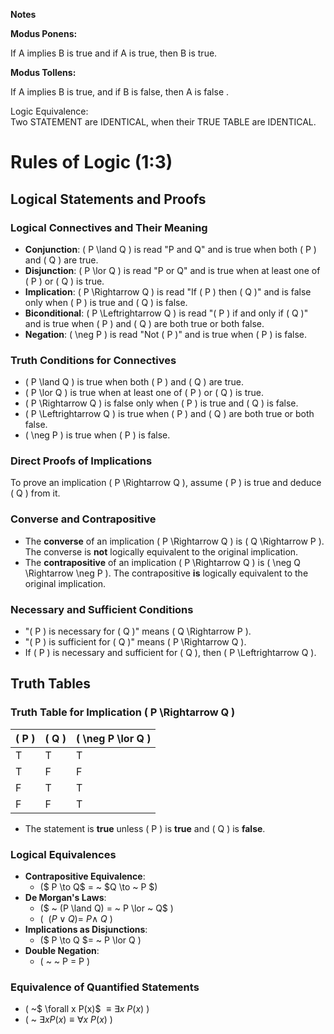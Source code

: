 ********Notes********  


****Modus Ponens:**** 

   If A implies B is true and if A is true, then B is true. 
     
****Modus Tollens:****  

If A implies B is true, and if B is false, then A is false .  

Logic Equivalence:  
Two STATEMENT are IDENTICAL, when their TRUE TABLE are IDENTICAL.

# **Rules of Logic (1:3)**

## **Logical Statements and Proofs**

### **Logical Connectives and Their Meaning**
- **Conjunction**: \( P \land Q \) is read "P and Q" and is true when both \( P \) and \( Q \) are true.
- **Disjunction**: \( P \lor Q \) is read "P or Q" and is true when at least one of \( P \) or \( Q \) is true.
- **Implication**: \( P \Rightarrow Q \) is read "If \( P \) then \( Q \)" and is false only when \( P \) is true and \( Q \) is false.
- **Biconditional**: \( P \Leftrightarrow Q \) is read "\( P \) if and only if \( Q \)" and is true when \( P \) and \( Q \) are both true or both false.
- **Negation**: \( \neg P \) is read "Not \( P \)" and is true when \( P \) is false.

### **Truth Conditions for Connectives**
- \( P \land Q \) is true when both \( P \) and \( Q \) are true.
- \( P \lor Q \) is true when at least one of \( P \) or \( Q \) is true.
- \( P \Rightarrow Q \) is false only when \( P \) is true and \( Q \) is false.
- \( P \Leftrightarrow Q \) is true when \( P \) and \( Q \) are both true or both false.
- \( \neg P \) is true when \( P \) is false.

### **Direct Proofs of Implications**
To prove an implication \( P \Rightarrow Q \), assume \( P \) is true and deduce \( Q \) from it.

### **Converse and Contrapositive**
- The **converse** of an implication \( P \Rightarrow Q \) is \( Q \Rightarrow P \). The converse is **not** logically equivalent to the original implication.
- The **contrapositive** of an implication \( P \Rightarrow Q \) is \( \neg Q \Rightarrow \neg P \). The contrapositive **is** logically equivalent to the original implication.

### **Necessary and Sufficient Conditions**
- "\( P \) is necessary for \( Q \)" means \( Q \Rightarrow P \).
- "\( P \) is sufficient for \( Q \)" means \( P \Rightarrow Q \).
- If \( P \) is necessary and sufficient for \( Q \), then \( P \Leftrightarrow Q \).

## **Truth Tables**
### **Truth Table for Implication \( P \Rightarrow Q \)**
| \( P \) | \( Q \) | \( \neg P \lor Q \) |
|---|---|------------|
| T | T | T          |
| T | F | F          |
| F | T | T          |
| F | F | T          |

- The statement is **true** unless \( P \) is **true** and \( Q \) is **false**.

### **Logical Equivalences**
- **Contrapositive Equivalence**:
  - \($ P \to Q$ = ~ $Q \to ~ P $\)
- **De Morgan's Laws**:
  - \($ ~ (P \land Q) = ~ P \lor ~ Q$ \)
  - \( $~ (P \lor Q) = ~ P \land ~ Q$ \)
- **Implications as Disjunctions**:
  - \($ P \to Q $= ~ P \lor Q \)
- **Double Negation**:
  - \( ~ ~ P = P \)

### **Equivalence of Quantified Statements**
- \( ~$ \forall x P(x)$ $\equiv \exists x ~ P(x)$ \)
- \( ~ $\exists x P(x) \equiv \forall x ~ P(x)$ \)